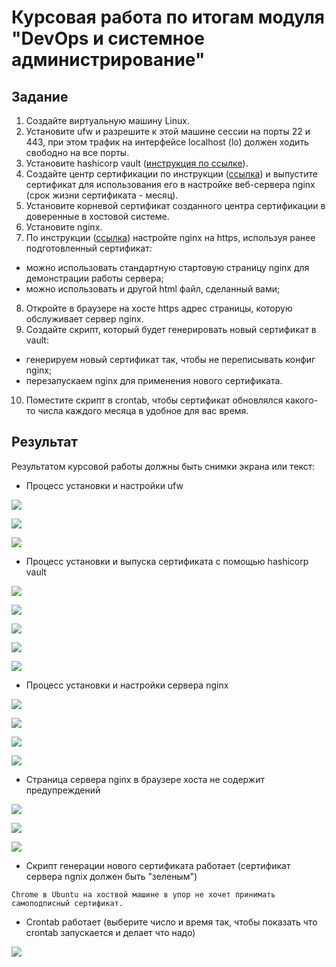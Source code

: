 # Курсовая работа по итогам модуля "DevOps и системное администрирование"

## Задание

1. Создайте виртуальную машину Linux.
2. Установите ufw и разрешите к этой машине сессии на порты 22 и 443, при этом трафик на интерфейсе localhost (lo) должен ходить свободно на все порты.
3. Установите hashicorp vault ([инструкция по ссылке](https://learn.hashicorp.com/tutorials/vault/getting-started-install?in=vault/getting-started#install-vault)).
4. Cоздайте центр сертификации по инструкции ([ссылка](https://learn.hashicorp.com/tutorials/vault/pki-engine?in=vault/secrets-management)) и выпустите сертификат для использования его в настройке веб-сервера nginx (срок жизни сертификата - месяц).
5. Установите корневой сертификат созданного центра сертификации в доверенные в хостовой системе.
6. Установите nginx.
7. По инструкции ([ссылка](https://nginx.org/en/docs/http/configuring_https_servers.html)) настройте nginx на https, используя ранее подготовленный сертификат:
  - можно использовать стандартную стартовую страницу nginx для демонстрации работы сервера;
  - можно использовать и другой html файл, сделанный вами;
8. Откройте в браузере на хосте https адрес страницы, которую обслуживает сервер nginx.
9. Создайте скрипт, который будет генерировать новый сертификат в vault:
  - генерируем новый сертификат так, чтобы не переписывать конфиг nginx;
  - перезапускаем nginx для применения нового сертификата.
10. Поместите скрипт в crontab, чтобы сертификат обновлялся какого-то числа каждого месяца в удобное для вас время.

## Результат

Результатом курсовой работы должны быть снимки экрана или текст:

- Процесс установки и настройки ufw

![](img/ufw_1.png)

![](img/ufw_2.png)

![](img/ufw_3.png)

- Процесс установки и выпуска сертификата с помощью hashicorp vault

![](img/vault_1.png)

![](img/vault_2.png)

![](img/vault_3.png)

![](img/vault_4.png)

![](img/vault_5.png)

- Процесс установки и настройки сервера nginx

![](img/nginx_1.png)

![](img/nginx_2.png)

![](img/nginx_3.png)

![](img/nginx_4.png)

- Страница сервера nginx в браузере хоста не содержит предупреждений 

![](img/cert_1.png)

![](img/cert_2.png)

![](img/cert_3.png)

- Скрипт генерации нового сертификата работает (сертификат сервера ngnix должен быть "зеленым")

```
Chrome в Ubuntu на хоствой машине в упор не хочет принимать самоподписный сертификат.
```

- Crontab работает (выберите число и время так, чтобы показать что crontab запускается и делает что надо)

![](img/cron_1.png)






